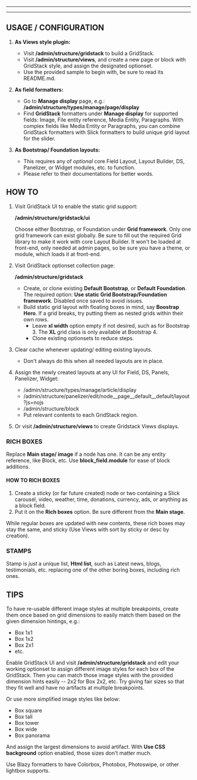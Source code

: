 ***
***

## USAGE / CONFIGURATION
1. **As Views style plugin:**
   * Visit **/admin/structure/gridstack** to build a GridStack.
   * Visit **/admin/structure/views**, and create a new page or block with
     GridStack style, and assign the designated optionset.
   * Use the provided sample to begin with, be sure to read its README.md.

2. **As field formatters:**
   * Go to **Manage display** page, e.g.:
     **/admin/structure/types/manage/page/display**
   * Find **GridStack** formatters under **Manage display** for supported
     fields:
     Image, File entity reference, Media Entity, Paragraphs.
     With complex fields like Media Entity or Paragraphs, you can combine
     GridStack formatters with Slick formatters to build unique grid layout
     for the slider.

3. **As Bootstrap/ Foundation layouts:**
   * This requires any of _optional_ core Field Layout, Layout Builder, DS,
     Panelizer, or Widget modules, etc. to function.
   * Please refer to their documentations for better words.


## HOW TO
1. Visit GridStack UI to enable the static grid support:

   **/admin/structure/gridstack/ui**

   Choose either Bootstrap, or Foundation under **Grid framework**.
   Only one grid framework can exist globally.
   Be sure to fill out the required Grid library to make it work with core
   Layout Builder. It won't be loaded at front-end, only needed at admin pages,
   so be sure you have a theme, or module, which loads it at front-end.

2. Visit GridStack optionset collection page:

   **/admin/structure/gridstack**

   * Create, or clone existing **Default Bootstrap**, or **Default Foundation**.
     The required option: **Use static Grid Bootstrap/Foundation framework**.
     Disabled once saved to avoid issues.
   * Build static grid layout with floating boxes in mind, say
     **Boostrap Hero**.
     If a grid breaks, try putting them as nested grids within their own rows.
     + Leave **xl width** option empty if not desired, such as for Bootstrap 3.
       The **XL** grid class is only available at Bootstrap 4.
     + Clone existing optionsets to reduce steps.

3. Clear cache whenever updating/ editing existing layouts.
   * Don't always do this when all needed layouts are in place.

4. Assign the newly created layouts at any UI for Field, DS, Panels, Panelizer,
   Widget:
   * /admin/structure/types/manage/article/display
   * /admin/structure/panelizer/edit/node__page__default__default/layout?js=nojs
   * /admin/structure/block
   * Put relevant contents to each GridStack region.

5. Or visit **/admin/structure/views** to create Gridstack Views displays.


### RICH BOXES
Replace **Main stage/ image** if a node has one. It can be any entity reference,
like Block, etc. Use **block_field.module** for ease of block additions.

#### HOW TO RICH BOXES
1. Create a sticky (or far future created) node or two containing a Slick
   carousel, video, weather, time, donations, currency, ads, or anything as a
   block field.
2. Put it on the **Rich boxes** option.
   Be sure different from the **Main stage**.

While regular boxes are updated with new contents, these rich boxes may stay
the same, and sticky (Use Views with sort by sticky or desc by creation).

### STAMPS
Stamp is _just_ a unique list, **Html list**, such as Latest news, blogs,
testimonials, etc. replacing one of the other boring boxes, including rich ones.


## TIPS
To have re-usable different image styles at multiple breakpoints, create them
once based on grid dimensions to easily match them based on the given dimension
hintings, e.g.:

* Box 1x1
* Box 1x2
* Box 2x1
* etc.

Enable GridStack UI and visit **/admin/structure/gridstack** and edit
your working optionset to assign different image styles for each box of the
GridStack. Then you can match those image styles with the provided dimension
hints easily -- 2x2 for Box 2x2, etc. Try giving fair sizes so that they fit
well and have no artifacts at multiple breakpoints.

Or use more simplified image styles like below:

* Box square
* Box tall
* Box tower
* Box wide
* Box panorama

And assign the largest dimensions to avoid artifact.
With **Use CSS background** option enabled, those sizes don't matter much.

Use Blazy formatters to have Colorbox, Photobox, Photoswipe, or other
lightbox supports.
